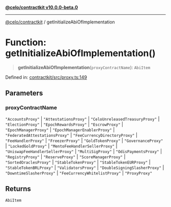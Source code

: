 [**@celo/contractkit v10.0.0-beta.0**](../README.md)

***

[@celo/contractkit](../globals.md) / getInitializeAbiOfImplementation

# Function: getInitializeAbiOfImplementation()

> **getInitializeAbiOfImplementation**(`proxyContractName`): `AbiItem`

Defined in: [contractkit/src/proxy.ts:149](https://github.com/celo-org/developer-tooling/blob/master/packages/sdk/contractkit/src/proxy.ts#L149)

## Parameters

### proxyContractName

`"AccountsProxy"` | `"AttestationsProxy"` | `"CeloUnreleasedTreasuryProxy"` | `"ElectionProxy"` | `"EpochRewardsProxy"` | `"EscrowProxy"` | `"EpochManagerProxy"` | `"EpochManagerEnablerProxy"` | `"FederatedAttestationsProxy"` | `"FeeCurrencyDirectoryProxy"` | `"FeeHandlerProxy"` | `"FreezerProxy"` | `"GoldTokenProxy"` | `"GovernanceProxy"` | `"LockedGoldProxy"` | `"MentoFeeHandlerSellerProxy"` | `"UniswapFeeHandlerSellerProxy"` | `"MultiSigProxy"` | `"OdisPaymentsProxy"` | `"RegistryProxy"` | `"ReserveProxy"` | `"ScoreManagerProxy"` | `"SortedOraclesProxy"` | `"StableTokenProxy"` | `"StableTokenEURProxy"` | `"StableTokenBRLProxy"` | `"ValidatorsProxy"` | `"DoubleSigningSlasherProxy"` | `"DowntimeSlasherProxy"` | `"FeeCurrencyWhitelistProxy"` | `"ProxyProxy"`

## Returns

`AbiItem`
